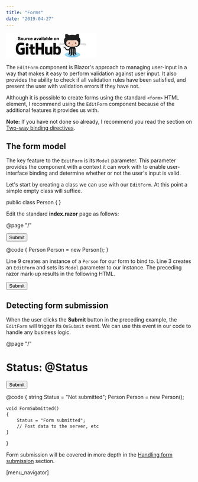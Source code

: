 ```yaml
---
title: "Forms"
date: "2019-04-27"
---
```


[![](images/SourceLink.png)](https://github.com/mrpmorris/blazor-university/tree/master/src/Forms/BasicForm)

The `EditForm` component is Blazor's approach to managing user-input in a way that makes it easy to perform validation against user input. It also provides the ability to check if all validation rules have been satisfied, and present the user with validation errors if they have not.

Although it is possible to create forms using the standard `<form>` HTML element, I recommend using the `EditForm` component because of the additional features it provides us with.

**Note:** If you have not done so already, I recommend you read the section on [Two-way binding directives](/components/two-way-binding/binding-directives/).

## The form model

The key feature to the `EditForm` is its `Model` parameter. This parameter provides the component with a context it can work with to enable user-interface binding and determine whether or not the user's input is valid.

Let's start by creating a class we can use with our `EditForm`. At this point a simple empty class will suffice.

public class Person
{
}

Edit the standard **index.razor** page as follows:

@page "/"

<EditForm Model=@Person>
	<input type="submit" value="Submit" class="btn btn-primary"/>
</EditForm>

@code
{
	Person Person = new Person();
}

Line 9 creates an instance of a `Person` for our form to bind to. Line 3 creates an `EditForm` and sets its `Model` parameter to our instance. The preceding razor mark-up results in the following HTML.

<form>
	<input class="btn btn-primary" type="submit" value="Submit">
</form>

## Detecting form submission

When the user clicks the **Submit** button in the preceding example, the `EditForm` will trigger its `OnSubmit` event. We can use this event in our code to handle any business logic.

@page "/"

<h1>Status: @Status</h1>
<EditForm Model=@Person OnSubmit=@FormSubmitted>
	<input type="submit" value="Submit" class="btn btn-primary"/>
</EditForm>

@code
{
	string Status = "Not submitted";
	Person Person = new Person();

	void FormSubmitted()
	{
		Status = "Form submitted";
		// Post data to the server, etc
	}
}

Form submission will be covered in more depth in the [Handling form submission](/forms/handling-form-submission/) section.

\[menu\_navigator\]
